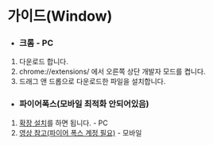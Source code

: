 # 가이드(Window)
- ### 크롬 - PC <br>
1. 다운로드 합니다.
2. chrome://extensions/ 에서 오른쪽 상단 개발자 모드를 켭니다.
3. 드래그 앤 드롭으로 다운로드한 파일을 설치합니다.

- ### 파이어폭스(모바일 최적화 안되어있음)
1. <a href='https://addons.mozilla.org/ko/firefox/addon/anywhere-bing-ai/'>확장 설치</a>를 하면 됩니다. - PC
2. <a href='https://www.youtube.com/watch?v=_NIBInMmI6Y&ab_channel=DeAndreQueary'>영상 참고(파이어 폭스 계정 필요)</a> - 모바일
